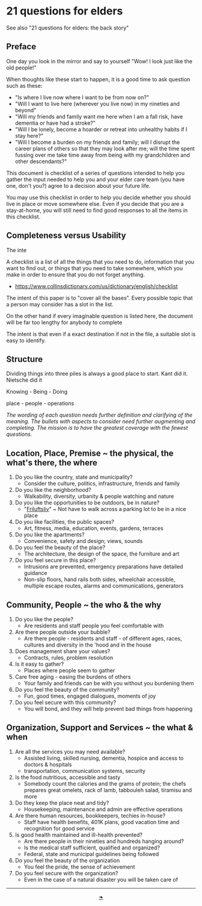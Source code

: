 # 21 questions for elders



See also "21 questions for elders: the back story"

## Preface

One day you look in the mirror and say to yourself "Wow! I look just like the old people!"

When thoughts like these start to happen, it is a good time to ask question such as these:

* "Is where I live now where I want to be from now on?"
* "Will I want to live here (wherever you live now) in my nineties and beyond"
* "Will my friends and family want me here when I am a fall risk, have dementia or have had a stroke?"
* "Will I be lonely, become a hoarder or retreat into unhealthy habits if I stay here?"
* "Will I become a burden on my friends and family; will I disrupt the career plans of others so that they may look after me; will the time spent fussing over me take time away from being with my grandchildren and other descendants?"

This document is checklist of a series of questions intended to help you gather the input needed to help you and your elder care team (you have one, don't you?) agree to a decision about your future life.

You may use this checklist in order to help you decide whether you should live in place or move somewhere else. Even if you decide that you are a stay-at-home, you will still need to find good responses to all the items in this checklist.

## Completeness versus Usability

The inte

A checklist is a list of all the things that you need to do, information that you want to find out, or things that you need to take somewhere, which you make in order to ensure that you do not forget anything.
* https://www.collinsdictionary.com/us/dictionary/english/checklist

The intent of this paper is to "cover all the bases". Every possible topic that a person may consider has a slot in the list.

On the other hand if every imaginable question is listed here, the document will be far too lengthy for anybody to complete

The intent is that even if a exact destination if not in the file, a suitable slot is easy to identify.

## Structure

Dividing things into three piles is always a good place to start. Kant did it. Nietsche did it

Knowing - Being - Doing

place - people - operations

_The wording of each question needs further definition and clarifying of the meaning. The bullets with aspects to consider need further augmenting and completing. The mission is to have the greatest coverage with the fewest questions._

## Location, Place, Premise ~ the physical, the what's there, the where

1. Do you like the country, state and municipality?
	* Consider the culture, politics, infrastructure, friends and family
2. Do you like the neighborhood?
	* Walkability, diversity, urbanity & people watching and nature
3. Do you like the opportunities to be outdoors, be in nature?
	* "[Friluftsliv]( https://www.bbc.com/worklife/article/20171211-friluftsliv-the-nordic-concept-of-getting-outdoors "Nordic concept of being outdoors" )" ~ Not have to walk across a parking lot to be in a nice place
4. Do you like facilities, the public spaces?
	* Art, fitness, media, education, events, gardens, terraces
5. Do you like the apartments?
	* Convenience, safety and design; views, sounds
6. Do you feel the beauty of the place?
	* The architecture, the design of the space, the furniture and art
7. Do you feel secure in this place?
	* Intrusions are prevented, emergency preparations have detailed guidance
	* Non-slip floors, hand rails both sides, wheelchair accessible, multiple escape routes, alarms and communications, generators

## Community, People ~ the who & the why

1. Do you like the people?
	* Are residents and staff people you feel comfortable with
2. Are there people outside your bubble?
	* Are there people - residents and staff - of different ages, races, cultures and diversity in the 'hood and in the house
3. Does management share your values?
	* Contracts, rules, problem resolution
4. Is it easy to gather?
	* Places where people seem to gather
5. Care free aging - easing the burdens of others
	* Your family and friends can be with you without you burdening them
6. Do you feel the beauty of the community?
	* Fun, good times, engaged dialogues, moments of joy
7. Do you feel secure with this community?
	* You will bond, and they will help prevent bad things from happening


## Organization, Support and Services ~ the what & when

1. Are all the services you may need available?
	* Assisted living, skilled nursing, dementia, hospice and access to doctors & hospitals
	* transportation, communication systems, security
2. Is the food nutritious, accessible and tasty
	* Somebody count the calories and the grams of protein; the chefs prepares great omelets, rack of lamb, tabbouleh salad, tiramisu and more
3. Do they keep the place neat and tidy?
	* Housekeeping, maintenance and admin are effective operations
4. Are there human resources, bookkeepers, techies in-house?
	* Staff have health benefits, 401K plans, good vacation time and recognition for good service
5. Is good health maintained and ill-health prevented?
	* Are there people in their nineties and hundreds hanging around?
	* Is the medical staff sufficient, qualified and organized?
	* Federal, state and municipal guidelines being followed
6. Do you feel the beauty of the organization
	* You feel the pride, the sense of achievement
7. Do you feel secure with the organization?
	* Even in the case of a natural disaster you will be taken care of


***

<center title="hello!" ><a href=javascript:window.scrollTo(0,0); class=aDingbat > ❧ </a></center>